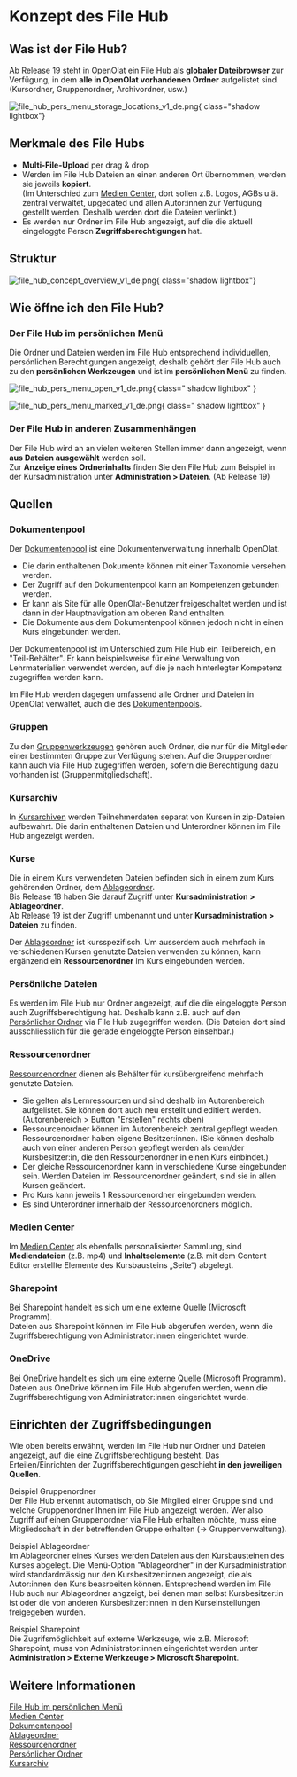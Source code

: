 # Konzept des File Hub



## Was ist der File Hub?

Ab Release 19 steht in OpenOlat ein File Hub als **globaler Dateibrowser** zur Verfügung, in dem **alle in OpenOlat vorhandenen Ordner** aufgelistet sind. (Kursordner, Gruppenordner, Archivordner, usw.) 

![file_hub_pers_menu_storage_locations_v1_de.png](assets/file_hub_pers_menu_storage_locations_v1_de.png){ class="shadow lightbox"}


## Merkmale des File Hubs

* **Multi-File-Upload** per drag & drop
* Werden im File Hub Dateien an einen anderen Ort übernommen, werden sie jeweils **kopiert**. <br>
(Im Unterschied zum [Medien Center](../personal_menu/Media_Center.de.md), dort sollen z.B. Logos, AGBs u.ä. zentral verwaltet, upgedated und allen Autor:innen zur Verfügung gestellt werden. Deshalb werden dort die Dateien verlinkt.)
* Es werden nur Ordner im File Hub angezeigt, auf die die aktuell eingeloggte Person **Zugriffsberechtigungen** hat.


## Struktur


![file_hub_concept_overview_v1_de.png](assets/file_hub_concept_overview_v1_de.png){ class="shadow lightbox"}



## Wie öffne ich den File Hub?

### Der File Hub im persönlichen Menü

Die Ordner und Dateien werden im File Hub entsprechend individuellen, persönlichen Berechtigungen angezeigt, deshalb gehört der File Hub auch zu den **persönlichen Werkzeugen** und ist im **persönlichen Menü** zu finden.

![file_hub_pers_menu_open_v1_de.png](assets/file_hub_pers_menu_open_v1_de.png){ class=" shadow lightbox" }

![file_hub_pers_menu_marked_v1_de.png](assets/file_hub_pers_menu_marked_v1_de.png){ class=" shadow lightbox" }



### Der File Hub in anderen Zusammenhängen

Der File Hub wird an an vielen weiteren Stellen immer dann angezeigt, wenn **aus Dateien ausgewählt** werden soll.<br>
Zur **Anzeige eines Ordnerinhalts** finden Sie den File Hub zum Beispiel in der Kursadministration unter **Administration > Dateien**. (Ab Release 19)



## Quellen

### Dokumentenpool

Der [Dokumentenpool](../../manual_admin/administration/Modules_Document_pool.de.md) ist eine Dokumentenverwaltung innerhalb OpenOlat.

* Die darin enthaltenen Dokumente können mit einer Taxonomie versehen werden.
* Der Zugriff auf den Dokumentenpool kann an Kompetenzen gebunden werden.
* Er kann als Site für alle OpenOlat-Benutzer freigeschaltet werden und ist dann in der Hauptnavigation am oberen Rand enthalten.
* Die Dokumente aus dem Dokumentenpool können jedoch nicht in einen Kurs eingebunden werden.

Der Dokumentenpool ist im Unterschied zum File Hub ein Teilbereich, ein "Teil-Behälter". Er kann beispielsweise für eine Verwaltung von Lehrmaterialien verwendet werden, auf die je nach hinterlegter Kompetenz zugegriffen werden kann.

Im File Hub werden dagegen umfassend alle Ordner und Dateien in OpenOlat verwaltet, auch die des [Dokumentenpools](../../manual_admin/administration/Modules_Document_pool.de.md).


### Gruppen

Zu den [Gruppenwerkzeugen](../groups/Using_Group_Tools.de.md) gehören auch Ordner, die nur für die Mitglieder einer bestimmten Gruppe zur Verfügung stehen.
Auf die Gruppenordner kann auch via File Hub zugegriffen werden, sofern die Berechtigung dazu vorhanden ist (Gruppenmitgliedschaft). 


### Kursarchiv

In [Kursarchiven](../learningresources/Course_Archiving.de.md) werden Teilnehmerdaten separat von Kursen in zip-Dateien aufbewahrt. Die darin enthaltenen Dateien und Unterordner können im File Hub angezeigt werden.


### Kurse

Die in einem Kurs verwendeten Dateien befinden sich in einem zum Kurs gehörenden Ordner, dem [Ablageordner](../learningresources/Storage_folder.de.md).<br>
Bis Release 18 haben Sie darauf Zugriff unter **Kursadministration > Ablageordner**.<br>
Ab Release 19 ist der Zugriff umbenannt und unter **Kursadministration > Dateien** zu finden.

Der [Ablageordner](../learningresources/Storage_folder.de.md) ist kursspezifisch. Um ausserdem auch mehrfach in verschiedenen Kursen genutzte Dateien verwenden zu können, kann ergänzend ein **Ressourcenordner** im Kurs eingebunden werden. 


### Persönliche Dateien

Es werden im File Hub nur Ordner angezeigt, auf die die eingeloggte Person auch Zugriffsberechtigung hat. Deshalb kann z.B. auch auf den [Persönlicher Ordner](../personal_menu/Personal_folders.de.md) via File Hub zugegriffen werden. (Die Dateien dort sind ausschliesslich für die gerade eingeloggte Person einsehbar.)


### Ressourcenordner

[Ressourcenordner](../learningresources/Resource_Folder.de.md) dienen als Behälter für kursübergreifend mehrfach genutzte Dateien.

* Sie gelten als Lernressourcen und sind deshalb im Autorenbereich aufgelistet. Sie können dort auch neu erstellt und editiert werden. (Autorenbereich > Button "Erstellen" rechts oben)
* Ressourcenordner können im Autorenbereich zentral gepflegt werden. Ressourcenordner haben eigene Besitzer:innen. (Sie können deshalb auch von einer anderen Person gepflegt werden als dem/der Kursbesitzer:in, die den Ressourcenordner in einen Kurs einbindet.)
* Der gleiche Ressourcenordner kann in verschiedene Kurse eingebunden sein. Werden Dateien im Ressourcenordner geändert, sind sie in allen Kursen geändert.
* Pro Kurs kann jeweils 1 Ressourcenordner eingebunden werden. 
* Es sind Unterordner innerhalb der Ressourcenordners möglich.


### Medien Center

Im [Medien Center](../personal_menu/Media_Center.de.md) als ebenfalls personalisierter Sammlung, sind **Mediendateien** (z.B. mp4) und **Inhaltselemente** (z.B. mit dem Content Editor erstellte Elemente des Kursbausteins „Seite“) abgelegt. 



### Sharepoint

Bei Sharepoint handelt es sich um eine externe Quelle (Microsoft Programm).<br>
Dateien aus Sharepoint können im File Hub abgerufen werden, wenn die Zugriffsberechtigung von Administrator:innen eingerichtet wurde.


### OneDrive

Bei OneDrive handelt es sich um eine externe Quelle (Microsoft Programm).
Dateien aus OneDrive können im File Hub abgerufen werden, wenn die Zugriffsberechtigung von Administrator:innen eingerichtet wurde.


## Einrichten der Zugriffsbedingungen

Wie oben bereits erwähnt, werden im File Hub nur Ordner und Dateien angezeigt, auf die eine Zugriffsberechtigung besteht. Das Erteilen/Einrichten der Zugriffsberechtigungen geschieht **in den jeweiligen Quellen**.

Beispiel Gruppenordner<br>
Der File Hub erkennt automatisch, ob Sie Mitglied einer Gruppe sind und welche Gruppenordner Ihnen im File Hub angezeigt werden. Wer also Zugriff auf einen Gruppenordner via File Hub erhalten möchte, muss eine Mitgliedschaft in der betreffenden Gruppe erhalten (-> Gruppenverwaltung).

Beispiel Ablageordner<br>
Im Ablageordner eines Kurses werden Dateien aus den Kursbausteinen des Kurses abgelegt. Die Menü-Option "Ablageordner" in der Kursadministration wird standardmässig nur den Kursbesitzer:innen angezeigt, die als Autor:innen den Kurs beasrbeiten können. Entsprechend werden im File Hub auch nur Ablageordner angzeigt, bei denen man selbst Kursbesitzer:in ist oder die von anderen Kursbesitzer:innen in den Kurseinstellungen freigegeben wurden.

Beispiel Sharepoint<br>
Die Zugrifsmöglichkeit auf externe Werkzeuge, wie z.B. Microsoft Sharepoint, muss von Administrator:innen eingerichtet werden unter **Administration > Externe Werkzeuge > Microsoft Sharepoint**.


## Weitere Informationen

[File Hub im persönlichen Menü](../personal_menu/File_Hub.de.md)<br>
[Medien Center](../personal_menu/Media_Center.de.md)<br>
[Dokumentenpool](../../manual_admin/administration/Modules_Document_pool.de.md)<br>
[Ablageordner](../learningresources/Storage_folder.de.md)<br>
[Ressourcenordner](../learningresources/Resource_Folder.de.md)<br>
[Persönlicher Ordner](../personal_menu/Personal_folders.de.md)<br>
[Kursarchiv](../learningresources/Course_Archiving.de.md)<br>


